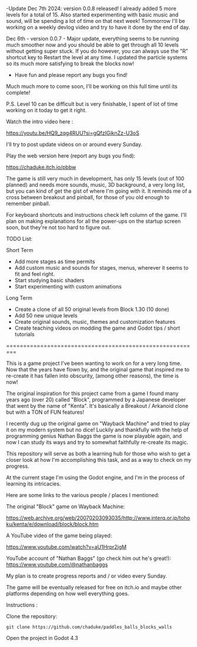 -Update Dec 7th 2024:
version 0.0.8 released! I already added 5 more levels for a total of 15. Also started experimenting with basic music and sound, will be spending a lot of time on that next week!
Tommorrow I'll be working on a weekly devlog video and try to have it done by the end of day.

Dec 6th - version 0.0.7 - Major update, everything seems to be running much smoother now and you should be able to get through all 10 levels without getting super stuck.  If you do however, you can always use the "R" shortcut key to Restart the level at any time.  I updated the particle systems so its much more satisfying to break the blocks now!
- Have fun and please report any bugs you find! 

Much much more to come soon, I'll be working on this full time until its complete!

P.S. Level 10 can be difficult but is very finishable, I spent of lot of time working on it today to get it right. 

Watch the intro video here :

https://youtu.be/HQ9_zqg4RUU?si=gQfzIGiknZz-U3oS

I'll try to post update videos on or around every Sunday.  

Play the web version here (report any bugs you find):

https://chaduke.itch.io/pbbw

The game is still very much in development, has only 15 levels (out of 100 planned) and needs more sounds, music, 3D background, a very long list, but you can kind of get the gist of where I'm going with it.  It reminds me of a cross between breakout and pinball, for those of you old enough to remember pinball. 

For keyboard shortcuts and instructions check left column of the game.  I'll plan on making explanations for all the power-ups on the startup screen soon, but they're not too hard to figure out. 

TODO List:

Short Term
- Add more stages as time permits
- Add custom music and sounds for stages, menus, wherever it seems to fit and feel right.
- Start studying basic shaders
- Start experimenting with custom animations

Long Term 
- Create a clone of all 50 original levels from Block 1.30 (10 done)
- Add 50 new unique levels
- Create original sounds, music, themes and customization features
- Create teaching videos on modding the game and Godot tips / short tutorials

=========================================================

This is a game project I've been wanting to work on for a very long time. Now that the years have flown by, and the original game that inspired me to re-create it has fallen into obscurity, (among other reasons), the time is now!

The original inspiration for this project came from a game I found many years ago (over 20) called "Block", programmed by a Japanese developer that went by the name of "Kenta".  It's basically a Breakout / Arkanoid clone but with a TON of FUN features!

I recently dug up the original game on "Wayback Machine" and tried to play it on my modern system but no dice!  Luckily and thankfully with the help of programming genius Nathan Baggs the game is now playable again, and now I can study its ways and try to somewhat faithfully re-create its magic.

This repository will serve as both a learning hub for those who wish to get a closer look at how I'm accomplishing this task, and as a way to check on my progress.

At the current stage I'm using the Godot engine, and I'm in the process of learning its intricacies. 

Here are some links to the various people / places I mentioned:

The original "Block" game on Wayback Machine:

https://web.archive.org/web/20070203093035/http://www.interq.or.jp/tohoku/kenta/e/download/block/block.htm

A YouTube video of the game being played:

https://www.youtube.com/watch?v=aU1Hrpr2igM

YouTube account of "Nathan Baggs" (go check him out he's great!):
https://www.youtube.com/@nathanbaggs

My plan is to create progress reports and / or video every Sunday.

The game will be eventually released for free on itch.io and maybe other platforms depending on how well everything goes.

Instructions :

Clone the repository:

```git clone https://github.com/chaduke/paddles_balls_blocks_walls```

Open the project in Godot 4.3
